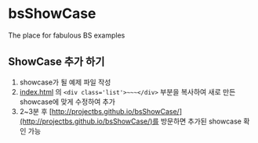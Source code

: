 bsShowCase
==========

The place for fabulous BS examples

## ShowCase 추가 하기

1. showcase가 될 예제 파일 작성
2. [index.html](https://github.com/projectBS/bsShowCase/blob/gh-pages/index.html) 의 `<div class='list'>~~~</div>` 부분을 복사하여 새로 만든 showcase에 맞게 수정하여 추가
3. 2~3분 후 [http://projectbs.github.io/bsShowCase/](http://projectbs.github.io/bsShowCase/)를 방문하면 추가된 showcase 확인 가능
